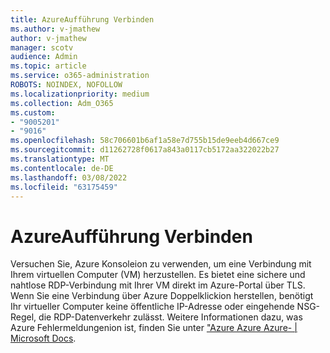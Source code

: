 ```yaml
---
title: AzureAufführung Verbinden
ms.author: v-jmathew
author: v-jmathew
manager: scotv
audience: Admin
ms.topic: article
ms.service: o365-administration
ROBOTS: NOINDEX, NOFOLLOW
ms.localizationpriority: medium
ms.collection: Adm_O365
ms.custom:
- "9005201"
- "9016"
ms.openlocfilehash: 58c706601b6af1a58e7d755b15de9eeb4d667ce9
ms.sourcegitcommit: d11262728f0617a843a0117cb5172aa322022b27
ms.translationtype: MT
ms.contentlocale: de-DE
ms.lasthandoff: 03/08/2022
ms.locfileid: "63175459"
---
```

# <a name="azure-bastion-connect"></a>AzureAufführung Verbinden

Versuchen Sie, Azure Konsoleion zu verwenden, um eine Verbindung mit Ihrem virtuellen Computer (VM) herzustellen. Es bietet eine sichere und nahtlose RDP-Verbindung mit Ihrer VM direkt im Azure-Portal über TLS. Wenn Sie eine Verbindung über Azure Doppelklickion herstellen, benötigt Ihr virtueller Computer keine öffentliche IP-Adresse oder eingehende NSG-Regel, die RDP-Datenverkehr zulässt. Weitere Informationen dazu, was Azure Fehlermeldungenion ist, finden Sie unter ["Azure Azure Azure- | Microsoft Docs](https://docs.microsoft.com/azure/bastion/bastion-overview).
